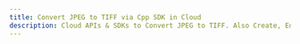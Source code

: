---title: Convert JPEG to TIFF via Cpp SDK in Clouddescription: Cloud APIs & SDKs to Convert JPEG to TIFF. Also Create, Edit & Render Microsoft Word & OpenOffice documents in the Cloud.---